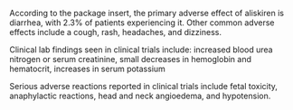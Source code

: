 According to the package insert, the primary adverse effect of aliskiren is diarrhea, with 2.3% of patients experiencing it. Other common adverse effects include a cough, rash, headaches, and dizziness.

Clinical lab findings seen in clinical trials include: increased blood urea nitrogen or serum creatinine, small decreases in hemoglobin and hematocrit, increases in serum potassium

Serious adverse reactions reported in clinical trials include fetal toxicity, anaphylactic reactions, head and neck angioedema, and hypotension.